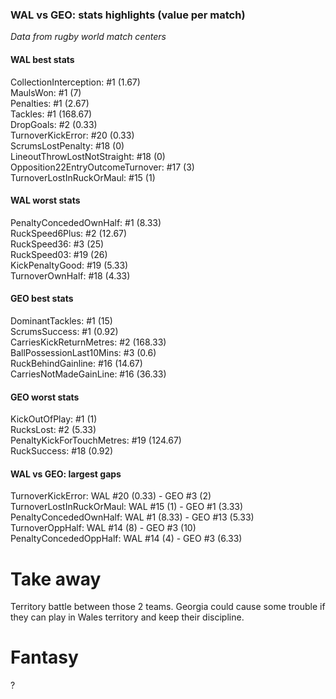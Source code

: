 ### WAL vs GEO: stats highlights (value per match)

_Data from rugby world match centers_

#### WAL best stats

CollectionInterception: #1 (1.67)  
MaulsWon: #1 (7)  
Penalties: #1 (2.67)  
Tackles: #1 (168.67)  
DropGoals: #2 (0.33)  
TurnoverKickError: #20 (0.33)  
ScrumsLostPenalty: #18 (0)  
LineoutThrowLostNotStraight: #18 (0)  
Opposition22EntryOutcomeTurnover: #17 (3)  
TurnoverLostInRuckOrMaul: #15 (1)

#### WAL worst stats

PenaltyConcededOwnHalf: #1 (8.33)  
RuckSpeed6Plus: #2 (12.67)  
RuckSpeed36: #3 (25)  
RuckSpeed03: #19 (26)  
KickPenaltyGood: #19 (5.33)  
TurnoverOwnHalf: #18 (4.33)

#### GEO best stats

DominantTackles: #1 (15)  
ScrumsSuccess: #1 (0.92)  
CarriesKickReturnMetres: #2 (168.33)  
BallPossessionLast10Mins: #3 (0.6)  
RuckBehindGainline: #16 (14.67)  
CarriesNotMadeGainLine: #16 (36.33)

#### GEO worst stats

KickOutOfPlay: #1 (1)  
RucksLost: #2 (5.33)  
PenaltyKickForTouchMetres: #19 (124.67)  
RuckSuccess: #18 (0.92)

#### WAL vs GEO: largest gaps

TurnoverKickError: WAL #20 (0.33) - GEO #3 (2)  
TurnoverLostInRuckOrMaul: WAL #15 (1) - GEO #1 (3.33)  
PenaltyConcededOwnHalf: WAL #1 (8.33) - GEO #13 (5.33)  
TurnoverOppHalf: WAL #14 (8) - GEO #3 (10)  
PenaltyConcededOppHalf: WAL #14 (4) - GEO #3 (6.33)

# Take away

Territory battle between those 2 teams. Georgia could cause some trouble if they can play in Wales territory and keep their discipline.

# Fantasy

?
